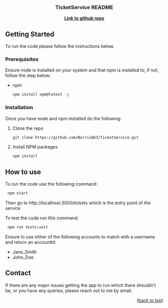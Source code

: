 <br />
<div align="center">
  <h3 align="center">TicketService README</h3>
  <p align="center">
    <a href="hhttps://github.com/Borris863/TicketService"><strong>Link to github repo</strong></a>
  </p>
</div>

## Getting Started

To run the code please follow the instructions below.

### Prerequisites

Ensure node is installed on your system and that npm is installed to, if not, follow the step below:

* npm

  ```sh
  npm install npm@latest -g
  ```

### Installation

Once you have node and npm installed do the following:

1. Clone the repo

   ```sh
   git clone https://github.com/Borris863/TicketService.git
   ```

2. Install NPM packages

   ```sh
   npm install
   ```

## How to use

To run the code use the following command:

 ```sh
  npm start
  ```
Then go to http://localhost:3000/tickets which is the entry point of the service

To test the code run this command:

 ```sh
  npm run tests:unit
  ```

Ensure to use either of the following accounts to match with a username and return an accountId:

* Jane_Smith
* John_Doe
  
## Contact

If there are any major issues getting the app to run which there shouldn't be, or you have any queries, please reach out to me by email.

<p align="right">(<a href="#readme-top">back to top</a>)</p>
